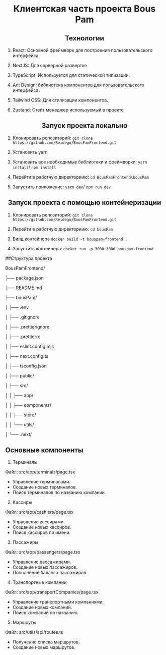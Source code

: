 <h1 align="center">Клиентская часть проекта Bous Pam</h1>

<h2 align="center">Технологии</h2>

1. React: Основной фреймворк для построения пользовательского интерфейса.

2. NextJS: Для серверной развертке
   
4. TypeScript: Используется для статической типизации.

5. Ant Design: библиотека компонентов для пользовательского интерфейса.

6. Tailwind CSS: Для стилизации компонентов.

7. Zustand: Стейт менеджер используемый в проекте


<h2 align="center">Запуск проекта локально</h2>

1. Клонировать репозиторий: `git clone https://github.com/Reidego/BousPamFrontend.git`

2. Установить yarn 
  
3. Установить все необходимые библиотеки и фреймворки: `yarn install`/ `npm install`

4. Перейти в работчую директориию: `cd BousPamFrontend\bousPam`

5. Запустить приложение: `yarn dev`/ `npm run dev`


<h2 align="center">Запуск проекта с помощью контейнеризации</h2>

1. Клонировать репозиторий: `git clone https://github.com/Reidego/BousPamFrontend.git`

2. Перейти в работчую директориию: `cd bousPam`

3. Билд контейнера `docker build -t bouspam-frontend .`

4. Запустить контейнера: `docker run -p 3000:3000 bouspam-frontend`

##Структура проекта

BousPamFrontend/

├── package.json

├── README.md

├── bousPam/

│   ├── .env

│   ├── .gitignore

│   ├── .prettierignore

│   ├── .prettierrc

│   ├── eslint.config.mjs

│   ├── next.config.ts

│   ├── tsconfig.json

│   ├── public/

│   ├── src/

│   │   ├── app/

│   │   ├── components/

│   │   ├── store/

│   │   └── utils/

│   └── .next/

## Основные компоненты
   
1. Терминалы

Файл: src/app/terminals/page.tsx

* Управление терминалами.
* Создание новых терминалов.
* Поиск терминалов по названию компании.

2. Кассиры

Файл: src/app/cashiers/page.tsx

* Управление кассирами.
* Создание новых кассиров.
* Поиск кассиров по имени.

3. Пассажиры

Файл: src/app/passengers/page.tsx

* Управление пассажирами.
* Создание новых пассажиров.
* Пополнение баланса пассажиров.

4. Транспортные компании

Файл: src/app/transportCompanies/page.tsx

* Управление транспортными компаниями.
* Создание новых компаний.
* Поиск компаний по названию.

5. Маршруты

Файл: src/utils/api/routes.ts

* Получение списка маршрутов.
* Создание новых маршрутов.
